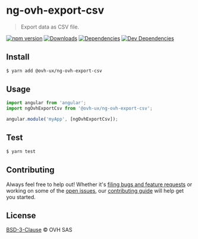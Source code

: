 # ng-ovh-export-csv

> Export data as CSV file.

[![npm version](https://badgen.net/npm/v/@ovh-ux/ng-ovh-export-csv)](https://www.npmjs.com/package/@ovh-ux/ng-ovh-export-csv) [![Downloads](https://badgen.net/npm/dt/@ovh-ux/ng-ovh-export-csv)](https://npmjs.com/package/@ovh-ux/ng-ovh-export-csv) [![Dependencies](https://badgen.net/david/dep/ovh/manager/packages/components/ng-ovh-export-csv)](https://npmjs.com/package/@ovh-ux/ng-ovh-export-csv?activeTab=dependencies) [![Dev Dependencies](https://badgen.net/david/dev/ovh/manager/packages/components/ng-ovh-export-csv)](https://npmjs.com/package/@ovh-ux/ng-ovh-export-csv?activeTab=dependencies)

## Install

```sh
$ yarn add @ovh-ux/ng-ovh-export-csv
```

## Usage

```js
import angular from 'angular';
import ngOvhExportCsv from '@ovh-ux/ng-ovh-export-csv';

angular.module('myApp', [ngOvhExportCsv]);
```

## Test

```sh
$ yarn test
```

## Contributing

Always feel free to help out! Whether it's [filing bugs and feature requests](https://github.com/ovh/manager/issues/new) or working on some of the [open issues](https://github.com/ovh/manager/issues), our [contributing guide](https://github.com/ovh/manager/blob/master/CONTRIBUTING.md) will help get you started.

## License

[BSD-3-Clause](LICENSE) © OVH SAS
